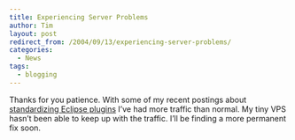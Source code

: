 ```yaml
---
title: Experiencing Server Problems
author: Tim
layout: post
redirect_from: /2004/09/13/experiencing-server-problems/
categories:
  - News
tags:
  - blogging
---
```

Thanks for you patience. With some of my recent postings about [standardizing Eclipse plugins][1] I&#8217;ve had more traffic than normal. My tiny VPS hasn&#8217;t been able to keep up with the traffic. I&#8217;ll be finding a more permanent fix soon.

 [1]: http://timshadel.com/blog/2004/08/28/1093715447000.html
